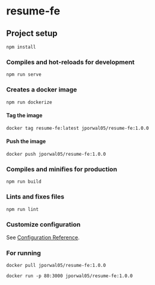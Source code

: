 # resume-fe

## Project setup
```
npm install
```

### Compiles and hot-reloads for development
```
npm run serve
```

### Creates a docker image
```
npm run dockerize
```

#### Tag the image
```
docker tag resume-fe:latest jporwal05/resume-fe:1.0.0
```

#### Push the image
```
docker push jporwal05/resume-fe:1.0.0
```

### Compiles and minifies for production
```
npm run build
```

### Lints and fixes files
```
npm run lint
```

### Customize configuration
See [Configuration Reference](https://cli.vuejs.org/config/).

### For running
```
docker pull jporwal05/resume-fe:1.0.0
```
```
docker run -p 80:3000 jporwal05/resume-fe:1.0.0
```
